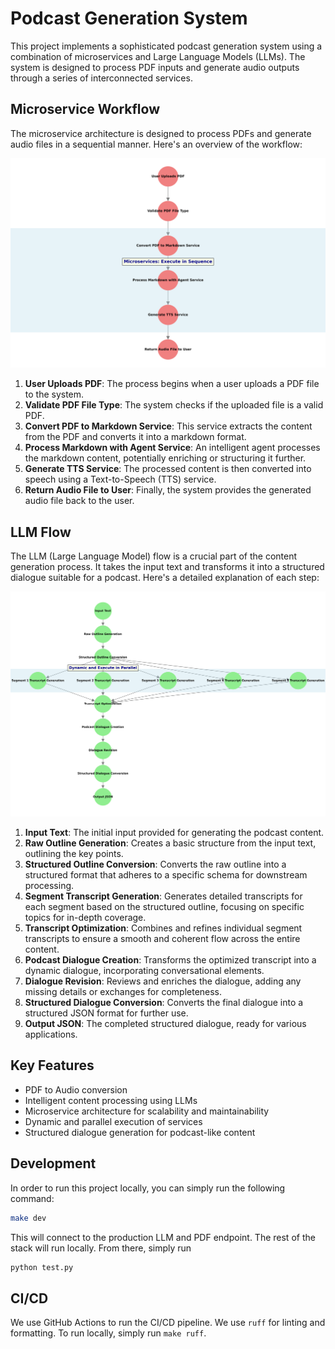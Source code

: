 # Podcast Generation System

This project implements a sophisticated podcast generation system using a combination of microservices and Large Language Models (LLMs). The system is designed to process PDF inputs and generate audio outputs through a series of interconnected services.

## Microservice Workflow

The microservice architecture is designed to process PDFs and generate audio files in a sequential manner. Here's an overview of the workflow:

![Microservice Workflow](static/Microservice_flow.svg)

1. **User Uploads PDF**: The process begins when a user uploads a PDF file to the system.
2. **Validate PDF File Type**: The system checks if the uploaded file is a valid PDF.
3. **Convert PDF to Markdown Service**: This service extracts the content from the PDF and converts it into a markdown format.
4. **Process Markdown with Agent Service**: An intelligent agent processes the markdown content, potentially enriching or structuring it further.
5. **Generate TTS Service**: The processed content is then converted into speech using a Text-to-Speech (TTS) service.
6. **Return Audio File to User**: Finally, the system provides the generated audio file back to the user.

## LLM Flow

The LLM (Large Language Model) flow is a crucial part of the content generation process. It takes the input text and transforms it into a structured dialogue suitable for a podcast. Here's a detailed explanation of each step:

![LLM Flow](static/LLM_flow.svg)

1. **Input Text**: The initial input provided for generating the podcast content.
2. **Raw Outline Generation**: Creates a basic structure from the input text, outlining the key points.
3. **Structured Outline Conversion**: Converts the raw outline into a structured format that adheres to a specific schema for downstream processing.
4. **Segment Transcript Generation**: Generates detailed transcripts for each segment based on the structured outline, focusing on specific topics for in-depth coverage.
5. **Transcript Optimization**: Combines and refines individual segment transcripts to ensure a smooth and coherent flow across the entire content.
6. **Podcast Dialogue Creation**: Transforms the optimized transcript into a dynamic dialogue, incorporating conversational elements.
7. **Dialogue Revision**: Reviews and enriches the dialogue, adding any missing details or exchanges for completeness.
8. **Structured Dialogue Conversion**: Converts the final dialogue into a structured JSON format for further use.
9. **Output JSON**: The completed structured dialogue, ready for various applications.

## Key Features

- PDF to Audio conversion
- Intelligent content processing using LLMs
- Microservice architecture for scalability and maintainability
- Dynamic and parallel execution of services
- Structured dialogue generation for podcast-like content

## Development

In order to run this project locally, you can simply run the following command:

```bash
make dev
```
This will connect to the production LLM and PDF endpoint. The rest of the stack will run locally. From there, simply run 

```bash
python test.py
```

## CI/CD

We use GitHub Actions to run the CI/CD pipeline. We use `ruff` for linting and formatting. To run locally, simply run `make ruff`.
